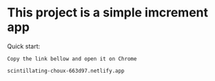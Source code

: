 # This project is a simple imcrement app

Quick start:

```
Copy the link bellow and open it on Chrome

scintillating-choux-663d97.netlify.app
````


